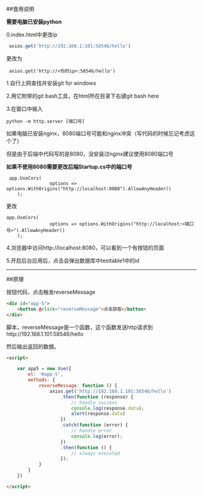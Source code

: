 ##食用说明

**需要电脑已安装python**



0.index.html中更改ip

```javascript
 axios.get('http://192.168.1.101:58546/hello')
```

更改为

```
 axios.get('http://<你的ip>:58546/hello')
```





1.自行上网查找并安装git for windows

2.用它附带的git bash工具，在html所在目录下右键git bash here

3.在窗口中输入

```
python -m http.server [端口号]
```

如果电脑已安装nginx，8080端口号可能和nginx冲突（写代码的时候忘记考虑这个了）

但是由于后端中代码写的是8080，没安装过nginx建议使用8080端口号

**如果不使用8080需要更改后端Startup.cs中的端口号**

```
 app.UseCors(
                options => options.WithOrigins("http://localhost:8080").AllowAnyHeader()
    );
```

更改

```
app.UseCors(
                options => options.WithOrigins("http://localhost:<端口号>").AllowAnyHeader()
    );
```

4.浏览器中访问http://localhost:8080，可以看到一个有按钮的页面

5.开启后台应用后，点击会弹出数据库中testtable1中的id

______



##原理

按钮代码，点击触发reverseMessage

```html
<div id="app-5">
    <button @click="reverseMessage">点击获取</button>
</div>
```



脚本，reverseMessage是一个函数，这个函数发送http请求到http://192.168.1.101:58546/hello

然后输出返回的数据。

```html
<script>

    var app5 = new Vue({
        el: '#app-5',
        methods: {
            reverseMessage: function () {
                axios.get('http://192.168.1.101:58546/hello')
                    .then(function (response) {
                        // handle success
                        console.log(response.data);
                        alert(response.data)
                    })
                    .catch(function (error) {
                        // handle error
                        console.log(error);
                    })
                    .then(function () {
                        // always executed
                    });
            }
        }
    })

</script>

```









